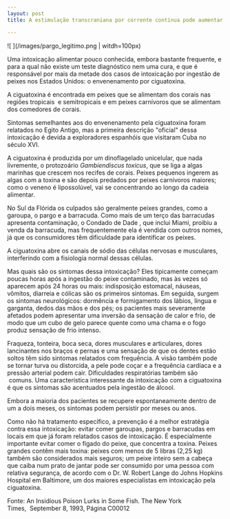 ```yaml
---
layout: post
title: A estimulação transcraniana por corrente contínua pode aumentar a honestidade 

---
```

![ ](/images/pargo_legitimo.png | witdh=100px)

Uma intoxicação alimentar pouco conhecida, embora bastante frequente, e para a qual não existe um teste diagnóstico nem uma cura, e que é responsável por mais da metade dos casos de intoxicação por ingestão de peixes nos Estados Unidos: o envenenamento por ciguatoxina.

A ciguatoxina é encontrada em peixes que se alimentam dos corais nas regiões tropicais  e semitropicais e em peixes carnívoros que se alimentam dos comedores de corais.

Sintomas semelhantes aos do envenenamento pela ciguatoxina foram relatados no Egito Antigo, mas a primeira descrição "oficial" dessa intoxicação é devida a exploradores espanhóis que visitaram Cuba no século XVI.

A ciguatoxina é produzida por um dinoflagelado unicelular, que nada livremente, o protozoário *Gambiendiscus toxicus*, que se liga a algas marinhas que crescem nos recifes de corais. Peixes pequenos ingerem as algas com a toxina e são depois predados por peixes carnívoros maiores; como o veneno é lipossolúvel, vai se concentrando ao longo da cadeia alimentar.

No Sul da Flórida os culpados são geralmente peixes grandes, como a garoupa, o pargo e a barracuda. Como mais de um terço das barracudas apresenta contaminação, o Condado de Dade , que inclui Miami, proibiu a venda da barracuda, mas frequentemente ela é vendida com outros nomes, já que os consumidores têm dificuldade para identificar os peixes.

A ciguatoxina abre os canais de sódio das células nervosas e musculares, interferindo com a fisiologia normal dessas células.

Mas quais são os sintomas dessa intoxicação? Eles tipicamente começam poucas horas após a ingestão do peixe contaminado, mas às vezes só aparecem após 24 horas ou mais: indisposição estomacal, náuseas, vômitos, diarreia e cólicas são os primeiros sintomas. Em seguida, surgem os sintomas neurológicos: dormência e formigamento dos lábios, língua e garganta, dedos das mãos e dos pés; os pacientes mais severamente afetados podem apresentar uma inversão da sensação de calor e frio, de modo que um cubo de gelo parece quente como uma chama e o fogo produz sensação de frio intenso.

Fraqueza, tonteira, boca seca, dores musculares e articulares, dores lancinantes nos braços e pernas e uma sensação de que os dentes estão soltos têm sido sintomas relatados com frequência. A visão também pode se tornar turva ou distorcida, a pele pode coçar e a frequência cardíaca e a pressão arterial podem cair. Dificuldades respiratórias também são  comuns. Uma característica interessante da intoxicação com a ciguatoxina é que os sintomas são acentuados pela ingestão de álcool.

Embora a maioria dos pacientes se recupere espontaneamente dentro de um a dois meses, os sintomas podem persistir por meses ou anos.

Como não há tratamento específico, a prevenção é a melhor estratégia contra essa intoxicação: evitar comer garoupas, pargos e barracudas em locais em que já foram relatados casos de intoxicação. É especialmente importante evitar comer o fígado do peixe, que concentra a toxina. Peixes grandes contêm mais toxina: peixes com menos de 5 libras (2,25 kg) também são considerados mais seguros; um peixe inteiro sem a cabeça que caiba num prato de jantar pode ser consumido por uma pessoa com relativa segurança, de acordo com o Dr. W. Robert Lange do Johns Hopkins Hospital em Baltimore, um dos maiores especialistas em intoxicação pela ciguatoxina.




Fonte: An Insidious Poison Lurks in Some Fish. The New York Times,  September 8, 1993, Página C00012
